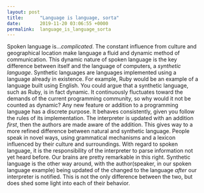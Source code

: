 ```yaml
---
layout: post
title:      "Language is language, sorta"
date:       2019-11-20 03:06:55 +0000
permalink:  language_is_language_sorta
---
```


Spoken language is...*complicated*. The constant influence from culture and geographical location make language a fluid and dynamic method of communication. This dynamic nature of spoken language is the key difference between itself and the language of computers, a *synthetic language*. Synthetic languages are languages implemented using a language already in existence. For example, Ruby would be an example of a language built using English. You could argue that a synthetic language, such as Ruby, is in fact dynamic. It continuously fluctuates toward the demands of the current programming community, so why would it not be counted as dynamic? Any new feature or addition to a programming language has a discrete purpose. It behaves consistently, given you follow the rules of its implementation. The interpreter is updated with an addition *first*, then the authors are made aware of the addition. This gives way to a more refined difference between natural and synthetic language. People speak in novel ways, using grammatical mechanisms and a lexicon influenced by their culture and surroundings. With regard to spoken language, it is the responsibility of the interpreter to parse information not yet heard before. Our brains are pretty remarkable in this right. Synthetic language is the other way around, with the author(speaker, in our spoken language example) being updated of the changed to the language *after* our interpreter is notified. This is not the only difference between the two, but does shed some light into each of their behavior.
